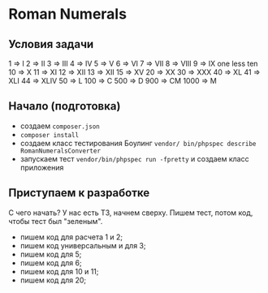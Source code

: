 # Roman Numerals

## Условия задачи

1 => I
2 => II
3 => III
4 => IV
5 => V
6 => VI
7 => VII
8 => VIII
9 => IX one less ten
10 => X
11 => XI
12 => XII
13 => XII
15 => XV
20 => XX
30 => XXX
40 => XL
41 => XLI
44 => XLIV
50 => L
100 => C
500 => D
900 => CM
1000 => M

## Начало (подготовка)

- создаем `composer.json`
- `composer install`
- создаем класс тестирования Боулинг `vendor/ bin/phpspec describe RomanNumeralsConverter`
- запускаем тест `vendor/bin/phpspec run -fpretty` и создаем класс приложения

## Приступаем к разработке

С чего начать? У нас есть ТЗ, начнем сверху. Пишем тест, потом код, чтобы тест был "зеленым".
- пишем код для расчета 1 и 2;
- пишем код универсальным и для 3;
- пишем код для 5;
- пишем код для 6;
- пишем код для 10 и 11;
- пишем код для 20;
